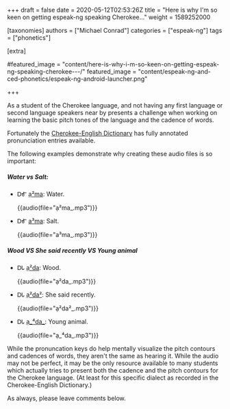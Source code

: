 +++
draft = false
date = 2020-05-12T02:53:26Z
title = "Here is why I'm so keen on getting espeak-ng speaking Cherokee..."
weight = 1589252000

[taxonomies]
authors = ["Michael Conrad"]
categories = ["espeak-ng"]
tags = ["phonetics"]

[extra]

#featured_image = "content/here-is-why-i-m-so-keen-on-getting-espeak-ng-speaking-cherokee---/"
featured_image = "content/espeak-ng-and-ced-phonetics/espeak-ng-android-launcher.png"

+++

As a student of the Cherokee language, and not having any first language or second language speakers near by presents a challenge when working on learning the basic pitch tones of the language and the cadence of words.

Fortunately the [Cherokee-English Dictionary](https://www.cherokeedictionary.net/) has fully annotated pronunciation entries available.

The following examples demonstrate why creating these audio files is so important:

<!-- more -->

##### Water vs Salt:

* ᎠᎹ [ạ²ma](ạ²ma_.mp3): Water.

    {{audio(file="ạ²ma_.mp3")}}

* ᎠᎹ [a³ma](a³ma_.mp3): Salt.

    {{audio(file="a³ma_.mp3")}}

##### Wood VS She said recently VS Young animal

* ᎠᏓ [ạ²da](ạ²da_.mp3): Wood.

    {{audio(file="ạ²da_.mp3")}}

* ᎠᏓ [ạ²da²](ạ²da²_.mp3): She said recently.

    {{audio(file="ạ²da²_.mp3")}}

* ᎠᏓ [ạ_⁴da_](ạ_⁴da_.mp3): Young animal.

    {{audio(file="ạ_⁴da_.mp3")}}

While the pronuncation keys do help mentally visualize the pitch contours and cadences of words, they aren't the same as hearing it. While the audio may not be perfect, it may be the only resource available to many students which actually tries to present both the cadence and the pitch contours for the Cherokee language. (At least for this specific dialect as recorded in the Cherokee-English Dictionary.)

As always, please leave comments below.